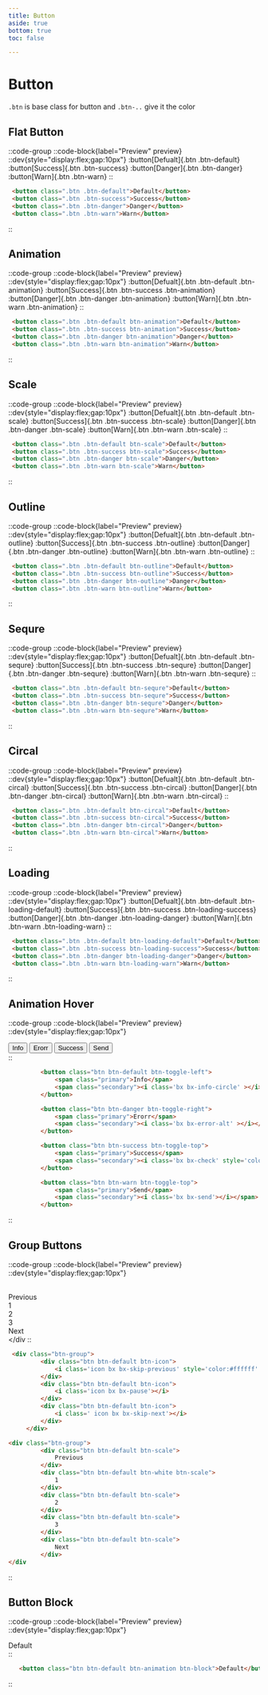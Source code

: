 ```yaml
---
title: Button
aside: true
bottom: true
toc: false

---
```


# Button

<code>.btn</code> is base class for button and <code>.btn-..</code> give it the color 


## Flat Button


::code-group
    ::code-block{label="Preview" preview}
     ::dev{style="display:flex;gap:10px"}
        :button[Defualt]{.btn .btn-default}
        :button[Success]{.btn .btn-success}
        :button[Danger]{.btn .btn-danger}
        :button[Warn]{.btn .btn-warn}
    ::
   ```html [HTML]
    <button class=".btn .btn-default">Default</button>
    <button class=".btn .btn-success">Success</button>
    <button class=".btn .btn-danger">Danger</button>
    <button class=".btn .btn-warn">Warn</button>
  ```
::

## Animation

::code-group
    ::code-block{label="Preview" preview}
     ::dev{style="display:flex;gap:10px"}
        :button[Defualt]{.btn .btn-default .btn-animation}
        :button[Success]{.btn .btn-success .btn-animation}
        :button[Danger]{.btn .btn-danger .btn-animation}
        :button[Warn]{.btn .btn-warn .btn-animation}
    ::
   ```html [HTML]
    <button class=".btn .btn-default btn-animation">Default</button>
    <button class=".btn .btn-success btn-animation">Success</button>
    <button class=".btn .btn-danger btn-animation">Danger</button>
    <button class=".btn .btn-warn btn-animation">Warn</button>
  ```
::
## Scale 

::code-group
    ::code-block{label="Preview" preview}
     ::dev{style="display:flex;gap:10px"}
        :button[Defualt]{.btn .btn-default .btn-scale}
        :button[Success]{.btn .btn-success .btn-scale}
        :button[Danger]{.btn .btn-danger .btn-scale}
        :button[Warn]{.btn .btn-warn .btn-scale}
    ::
   ```html [HTML]
    <button class=".btn .btn-default btn-scale">Default</button>
    <button class=".btn .btn-success btn-scale">Success</button>
    <button class=".btn .btn-danger btn-scale">Danger</button>
    <button class=".btn .btn-warn btn-scale">Warn</button>
  ```
::

## Outline 

::code-group
    ::code-block{label="Preview" preview}
     ::dev{style="display:flex;gap:10px"}
        :button[Defualt]{.btn .btn-default .btn-outline}
        :button[Success]{.btn .btn-success .btn-outline}
        :button[Danger]{.btn .btn-danger .btn-outline}
        :button[Warn]{.btn .btn-warn .btn-outline}
    ::
   ```html [HTML]
    <button class=".btn .btn-default btn-outline">Default</button>
    <button class=".btn .btn-success btn-outline">Success</button>
    <button class=".btn .btn-danger btn-outline">Danger</button>
    <button class=".btn .btn-warn btn-outline">Warn</button>
  ```
::
## Sequre 

::code-group
    ::code-block{label="Preview" preview}
     ::dev{style="display:flex;gap:10px"}
        :button[Defualt]{.btn .btn-default .btn-sequre}
        :button[Success]{.btn .btn-success .btn-sequre}
        :button[Danger]{.btn .btn-danger .btn-sequre}
        :button[Warn]{.btn .btn-warn .btn-sequre}
    ::
   ```html [HTML]
    <button class=".btn .btn-default btn-sequre">Default</button>
    <button class=".btn .btn-success btn-sequre">Success</button>
    <button class=".btn .btn-danger btn-sequre">Danger</button>
    <button class=".btn .btn-warn btn-sequre">Warn</button>
  ```
::
## Circal 

::code-group
    ::code-block{label="Preview" preview}
     ::dev{style="display:flex;gap:10px"}
        :button[Defualt]{.btn .btn-default .btn-circal}
        :button[Success]{.btn .btn-success .btn-circal}
        :button[Danger]{.btn .btn-danger .btn-circal}
        :button[Warn]{.btn .btn-warn .btn-circal}
    ::
   ```html [HTML]
    <button class=".btn .btn-default btn-circal">Default</button>
    <button class=".btn .btn-success btn-circal">Success</button>
    <button class=".btn .btn-danger btn-circal">Danger</button>
    <button class=".btn .btn-warn btn-circal">Warn</button>
  ```
::

## Loading 


::code-group
    ::code-block{label="Preview" preview}
     ::dev{style="display:flex;gap:10px"}
        :button[Defualt]{.btn .btn-default .btn-loading-default}
        :button[Success]{.btn .btn-success .btn-loading-success}
        :button[Danger]{.btn .btn-danger .btn-loading-danger}
        :button[Warn]{.btn .btn-warn .btn-loading-warn}
    ::
   ```html [HTML]
    <button class=".btn .btn-default btn-loading-default">Default</button>
    <button class=".btn .btn-success btn-loading-success">Success</button>
    <button class=".btn .btn-danger btn-loading-danger">Danger</button>
    <button class=".btn .btn-warn btn-loading-warn">Warn</button>
  ```
::

## Animation Hover 

::code-group
    ::code-block{label="Preview" preview}
     ::dev{style="display:flex;gap:10px"}
        <div>
          <button class="btn btn-default btn-toggle-left">
                <span class="primary">Info</span>
                <span class="secondary"><i class='bx bx-info-circle' ></i></span>
            </button>
            <button class="btn btn-danger btn-toggle-right">
                <span class="primary">Erorr</span>
                <span class="secondary"><i class='bx bx-error-alt' ></i></span>
            </button>
            <button class="btn btn-success btn-toggle-top">
                <span class="primary">Success</span>
                <span class="secondary"><i class='bx bx-check' style='color:#ffffff' ></i></span>
            </button>
            <button class="btn btn-warn btn-toggle-top">
                <span class="primary">Send</span>
                <span class="secondary"><i class='bx bx-send'></i></span>
            </button>
            </div>
    ::  
   ```html [HTML]
            <button class="btn btn-default btn-toggle-left">
                <span class="primary">Info</span>
                <span class="secondary"><i class='bx bx-info-circle' ></i></span>
            </button>

            <button class="btn btn-danger btn-toggle-right">
                <span class="primary">Erorr</span>
                <span class="secondary"><i class='bx bx-error-alt' ></i></span>
            </button>

            <button class="btn btn-success btn-toggle-top">
                <span class="primary">Success</span>
                <span class="secondary"><i class='bx bx-check' style='color:#ffffff' ></i></span>
            </button>

            <button class="btn btn-warn btn-toggle-top">
                <span class="primary">Send</span>
                <span class="secondary"><i class='bx bx-send'></i></span>
            </button>
  ```
::

## Group Buttons 

::code-group
    ::code-block{label="Preview" preview}
     ::dev{style="display:flex;gap:10px"}
        <div>
          <div class="btn-group">
            <div class="btn btn-default btn-icon">
                <i class='icon bx bx-skip-previous' style='color:#ffffff' ></i>
            </div>
            <div class="btn btn-default btn-icon">
                <i class='icon bx bx-pause'></i>
            </div>
            <div class="btn btn-default btn-icon">
                <i class=' icon bx bx-skip-next'></i>
            </div>
        </div>
        <br>
        <div class="btn-group">
            <div class="btn btn-default btn-scale">
                Previous
            </div>
            <div class="btn btn-default btn-white btn-scale">
                1
            </div>
            <div class="btn btn-default btn-scale">
                2
            </div>
            <div class="btn btn-default btn-scale">
                3
            </div>
            <div class="btn btn-default btn-scale">
                Next
            </div>
        </div
    ::
   ```html [HTML]
    <div class="btn-group">
            <div class="btn btn-default btn-icon">
                <i class='icon bx bx-skip-previous' style='color:#ffffff' ></i>
            </div>
            <div class="btn btn-default btn-icon">
                <i class='icon bx bx-pause'></i>
            </div>
            <div class="btn btn-default btn-icon">
                <i class=' icon bx bx-skip-next'></i>
            </div>
        </div>

<div class="btn-group">
            <div class="btn btn-default btn-scale">
                Previous
            </div>
            <div class="btn btn-default btn-white btn-scale">
                1
            </div>
            <div class="btn btn-default btn-scale">
                2
            </div>
            <div class="btn btn-default btn-scale">
                3
            </div>
            <div class="btn btn-default btn-scale">
                Next
            </div>
  </div
  ```
::



## Button Block 

::code-group
    ::code-block{label="Preview" preview}
     ::dev{style="display:flex;gap:10px"}
        <div style="width: 100%;">
            <div class="btn btn-default btn-animation btn-block">Default</div>
        </div>
    ::
   ```html [HTML]
      <button class="btn btn-default btn-animation btn-block">Default</button>

  ```
::

